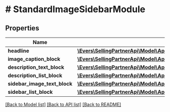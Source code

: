 # # StandardImageSidebarModule

## Properties

Name | Type | Description | Notes
------------ | ------------- | ------------- | -------------
**headline** | [**\Evers\SellingPartnerApi\Model\AplusContent\TextComponent**](TextComponent.md) |  | [optional]
**image_caption_block** | [**\Evers\SellingPartnerApi\Model\AplusContent\StandardImageCaptionBlock**](StandardImageCaptionBlock.md) |  | [optional]
**description_text_block** | [**\Evers\SellingPartnerApi\Model\AplusContent\StandardTextBlock**](StandardTextBlock.md) |  | [optional]
**description_list_block** | [**\Evers\SellingPartnerApi\Model\AplusContent\StandardTextListBlock**](StandardTextListBlock.md) |  | [optional]
**sidebar_image_text_block** | [**\Evers\SellingPartnerApi\Model\AplusContent\StandardImageTextBlock**](StandardImageTextBlock.md) |  | [optional]
**sidebar_list_block** | [**\Evers\SellingPartnerApi\Model\AplusContent\StandardTextListBlock**](StandardTextListBlock.md) |  | [optional]

[[Back to Model list]](../../README.md#models) [[Back to API list]](../../README.md#endpoints) [[Back to README]](../../README.md)
